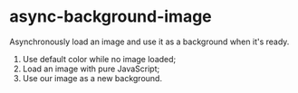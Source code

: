 # async-background-image
Asynchronously load an image and use it as a background when it's ready.

<ol>
  <li>Use default color while no image loaded;</li>
  <li>Load an image with pure JavaScript;</li>
  <li>Use our image as a new background.</li>
</ol>
